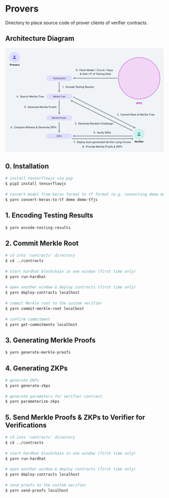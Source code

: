 # Provers

Directory to place source code of prover clients of verifier contracts.

## Architecture Diagram

![Prover](../docs/v1/arch-diagram-prover.png "prover")

## 0. Installation

```sh
# install tensorflowjs via pip
$ pip3 install tensorflowjs

# convert model from keras format to tf format (e.g. converting demo model)
$ yarn convert-keras-to-tf demo demo-tfjs
```

## 1. Encoding Testing Results

```sh
$ yarn encode-testing-results
```

## 2. Commit Merkle Root

```sh
# cd into 'contracts' directory
$ cd ../contracts

# start hardhat blockchain in one window (first time only)
$ yarn run-hardhat

# open another window & deploy contracts (first time only)
$ yarn deploy-contracts localhost

# commit Merkle root to the custom verifier
$ yarn commit-merkle-root localhost

# confirm commitment
$ yarn get-commitments localhost
```

## 3. Generating Merkle Proofs

```sh
$ yarn generate-merkle-proofs
```

## 4. Generating ZKPs

```sh
# generate ZKPs
$ yarn generate-zkps

# generate parameters for verifier contract
$ yarn parameterize-zkps
```

## 5. Send Merkle Proofs & ZKPs to Verifier for Verifications

```sh
# cd into 'contracts' directory
$ cd ../contracts

# start hardhat blockchain in one window (first time only)
$ yarn run-hardhat

# open another window & deploy contracts (first time only)
$ yarn deploy-contracts localhost

# send proofs to the custom verifier
$ yarn send-proofs localhost
```
